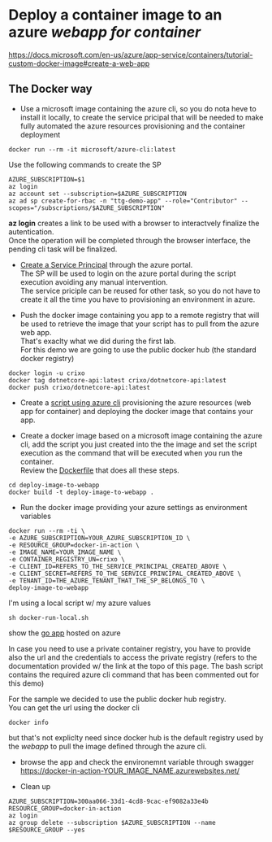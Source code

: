 # Deploy a container image to an azure *webapp for container*

https://docs.microsoft.com/en-us/azure/app-service/containers/tutorial-custom-docker-image#create-a-web-app


## The Docker way

- Use a microsoft image containing the azure cli, so you do nota heve to install it locally, to create the service pricipal that will be needed to make fully automated the azure resources provisioning and the container deployment
```
docker run --rm -it microsoft/azure-cli:latest
```
Use the following commands to create the SP
```
AZURE_SUBSCRIPTION=$1
az login
az account set --subscription=$AZURE_SUBSCRIPTION
az ad sp create-for-rbac -n "ttg-demo-app" --role="Contributor" --scopes="/subscriptions/$AZURE_SUBSCRIPTION"
```
**az login** creates a link to be used with a browser to interactvely finalize the autentication.  
Once the operation will be completed through the browser interface, the pending cli task will be finalized.

- [Create a Service Principal](https://docs.microsoft.com/en-us/azure/active-directory/develop/howto-create-service-principal-portal) through the azure portal.  
The SP will be used to login on the azure portal during the script execution avoiding any manual intervention.  
The service priciple can be reused for other task, so you do not have to create it all the time you have to provisioning an environment in azure.  


- Push the docker image containing you app to a remote registry that will be used to retrieve the image that your script has to pull from the azure web app.  
That's exaclty what we did during the first lab.  
For this demo we are going to use the public docker hub (the standard docker registry)
```
docker login -u crixo
docker tag dotnetcore-api:latest crixo/dotnetcore-api:latest
docker push crixo/dotnetcore-api:latest
```

- Create a [script using azure cli](./deploy-image-to-webapp/deploy-image-to-webapp.sh) provisioning the azure resources (web app for container) and deploying the docker image that contains your app.

- Create a docker image based on a microsoft image containing the azure cli, add the script you just created into the the image and set the script execution as the command that will be executed when you run the container.  
Review the [Dockerfile](./deploy-image-to-webapp/Dockerfile) that does all these steps.
```
cd deploy-image-to-webapp
docker build -t deploy-image-to-webapp .
```

- Run the docker image providing your azure settings as environment variables
```
docker run --rm -ti \
-e AZURE_SUBSCRIPTION=YOUR_AZURE_SUBSCRIPTION_ID \
-e RESOURCE_GROUP=docker-in-action \
-e IMAGE_NAME=YOUR_IMAGE_NAME \
-e CONTAINER_REGISTRY_UN=crixo \ 
-e CLIENT_ID=REFERS_TO_THE_SERVICE_PRINCIPAL_CREATED_ABOVE \
-e CLIENT_SECRET=REFERS_TO_THE_SERVICE_PRINCIPAL_CREATED_ABOVE \
-e TENANT_ID=THE_AZURE_TENANT_THAT_THE_SP_BELONGS_TO \
deploy-image-to-webapp
```
I'm using a local script w/ my azure values
```
sh docker-run-local.sh
```

show the [go app](https://docker-in-action-go-webserver.azurewebsites.net) hosted on azure


In case you need to use a private container registry, you have to provide also the url and the credentials to access the private registry (refers to the documentation provided w/ the link at the topo of this page. The bash script contains the required azure cli command that has been commented out for this demo)

For the sample we decided to use the public docker hub registry.  
You can get the url using the docker cli
```
docker info
```
but that's not expliclty need since docker hub is the default registry used by the *webapp* to pull the image defined through the azure cli. 

- browse the app and check the environemnt variable through swagger
https://docker-in-action-YOUR_IMAGE_NAME.azurewebsites.net/

-  Clean up 
```
AZURE_SUBSCRIPTION=300aa066-33d1-4cd8-9cac-ef9082a33e4b
RESOURCE_GROUP=docker-in-action
az login
az group delete --subscription $AZURE_SUBSCRIPTION --name $RESOURCE_GROUP --yes
```